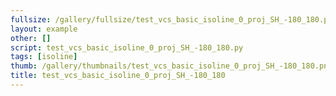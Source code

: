 ```yaml
---
fullsize: /gallery/fullsize/test_vcs_basic_isoline_0_proj_SH_-180_180.png
layout: example
other: []
script: test_vcs_basic_isoline_0_proj_SH_-180_180.py
tags: [isoline]
thumb: /gallery/thumbnails/test_vcs_basic_isoline_0_proj_SH_-180_180.png
title: test_vcs_basic_isoline_0_proj_SH_-180_180
---
```

